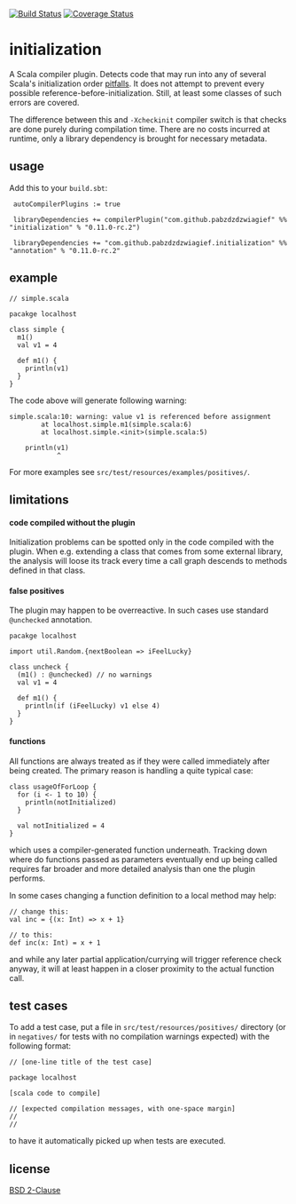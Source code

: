[![Build Status](https://travis-ci.org/pabzdzdzwiagief/initialization.svg?branch=master)](https://travis-ci.org/pabzdzdzwiagief/initialization)
[![Coverage Status](https://coveralls.io/repos/pabzdzdzwiagief/initialization/badge.svg?branch=master)](https://coveralls.io/r/pabzdzdzwiagief/initialization?branch=master)

initialization
==============

A Scala compiler plugin. Detects code that may run into any of several Scala's
initialization order
[pitfalls](http://docs.scala-lang.org/tutorials/FAQ/initialization-order.html).
It does not attempt to prevent every possible reference-before-initialization.
Still, at least some classes of such errors are covered.

The difference between this and `-Xcheckinit` compiler switch is that checks
are done purely during compilation time. There are no costs incurred
at runtime, only a library dependency is brought for necessary metadata.

usage
-----

Add this to your `build.sbt`:

     autoCompilerPlugins := true

     libraryDependencies += compilerPlugin("com.github.pabzdzdzwiagief" %% "initialization" % "0.11.0-rc.2")

     libraryDependencies += "com.github.pabzdzdzwiagief.initialization" %% "annotation" % "0.11.0-rc.2"

example
-------

    // simple.scala

    pacakge localhost

    class simple {
      m1()
      val v1 = 4

      def m1() {
        println(v1)
      }
    }

The code above will generate following warning:

    simple.scala:10: warning: value v1 is referenced before assignment
            at localhost.simple.m1(simple.scala:6)
            at localhost.simple.<init>(simple.scala:5)

        println(v1)
                ^

For more examples see `src/test/resources/examples/positives/`.

limitations
-----------

#### code compiled without the plugin

Initialization problems can be spotted only in the code compiled with
the plugin. When e.g. extending a class that comes from some external
library, the analysis will loose its track every time a call graph descends
to methods defined in that class.

#### false positives

The plugin may happen to be overreactive. In such cases use standard
`@unchecked` annotation.

    pacakge localhost

    import util.Random.{nextBoolean => iFeelLucky}

    class uncheck {
      (m1() : @unchecked) // no warnings
      val v1 = 4

      def m1() {
        println(if (iFeelLucky) v1 else 4)
      }
    }

#### functions

All functions are always treated as if they were called immediately after
being created. The primary reason is handling a quite typical case:

    class usageOfForLoop {
      for (i <- 1 to 10) {
        println(notInitialized)
      }

      val notInitialized = 4
    }

which uses a compiler-generated function underneath. Tracking down where do
functions passed as parameters eventually end up being called requires
far broader and more detailed analysis than one the plugin performs.

In some cases changing a function definition to a local method may help:

    // change this:
    val inc = {(x: Int) => x + 1}

    // to this:
    def inc(x: Int) = x + 1

and while any later partial application/currying will trigger reference check
anyway, it will at least happen in a closer proximity to the actual function
call.

test cases
----------

To add a test case, put a file in `src/test/resources/positives/` directory
(or in `negatives/` for tests with no compilation warnings expected) with
the following format:

    // [one-line title of the test case]

    package localhost

    [scala code to compile]

    // [expected compilation messages, with one-space margin]
    //
    //

to have it automatically picked up when tests are executed.

license
-------

[BSD 2-Clause](http://opensource.org/licenses/BSD-2-Clause)
